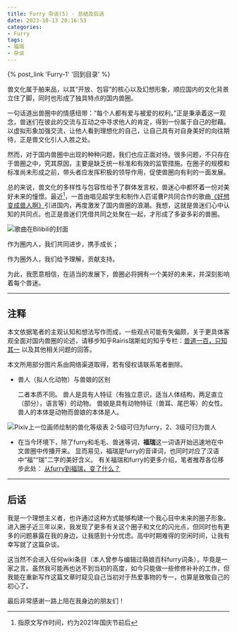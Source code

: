 ```yaml
---
title: Furry 杂谈(5) - 总结及后话
date: 2023-10-13 20:16:53
categories:
- Furry
tags:
- 福瑞
- 杂谈
---
```


{% post_link 'Furry-1' '回到目录' %}
<br/>

兽文化属于舶来品，以其“开放、包容”的核心以及幻想形象，顺应国内的文化背景立住了脚，同时也形成了独具特点的国内兽圈。

一句话道出兽圈中的情感纽带：“每个人都有爱与被爱的权利。”正是秉承着这一观念，兽迷们在彼此的交流与互动之中寻求他人的肯定，得到一份属于自己的慰藉。以虚拟形象加强交流，让他人看到理想化的自己，让自己具有对自身美好的向往期待，正是兽文化引人入胜之处。

然而，对于国内兽圈中出现的种种问题，我们也应正面对待。很多问题，不只存在于兽圈之中，究其原因，主要是缺乏统一标准和有效的监管措施。在圈子的规模和标准尚未形成之前，带头者应发挥积极的领导作用，促使兽圈向有利的一面发展。

总的来说，兽文化的多样性与包容性给予了群体发言权，兽迷心中都怀着一份对美好未来的憧憬。最近[^1]，一首由唱见超学生和制作人匹诺曹P共同合作的歌曲[《好想变成兽人啊》](https://www.bilibili.com/video/BV1H34y1U7Hb "《好想变成兽人啊》")引进国内，再度激发了国内兽圈的浪潮。我想，这就是兽迷们心中认知的共同点。也正是兽迷们凭借共同之处聚在一起，才形成了多姿多彩的兽圈。

![歌曲在Bilibili的封面](16c8450c0f1fabc3aa75c22d228cce23389d418a_wcZbGdxeR.jpg "歌曲在Bilibili的封面")

作为圈内人，我们共同进步，携手成长；

作为圈外人，我们给予理解，贡献支持。

为此，我愿意相信，在适当的发展下，兽圈必将拥有一个美好的未来，并深刻影响着每个兽迷。

***

## 注释

本文依据笔者的主观认知和想法写作而成，一些观点可能有失偏颇，关于更具体客观全面对国内兽圈的论述，请移步知乎Rairis瑞斯虹的知乎专栏：[兽道一百，只知其一](https://www.zhihu.com/column/furry "兽道一百，只知其一") 以及其他相关问题的回答。

本文所用部分图片系由网络渠道取得，若有侵权请联系笔者删除。

-   兽人（拟人化动物）与兽娘的区别

    二者本质不同。
    兽人是具有人特征（有独立意识，适当人体结构，两足直立（部分），语言等）的动物。
    兽娘是具有动物特征（兽耳、尾巴等）的女性。
    兽人的本体是动物而兽娘的本体是人。

![Pixiv上一位画师绘制的兽化等级表
2-5级可归为furry，2、3级可归为兽人](image_EdA7aHrRAm.png "Pixiv上一位画师绘制的兽化等级表
2-5级可归为furry，2、3级可归为兽人")

-   在当今环境下，除了furry和毛毛、兽迷等词，**福瑞**这一词语开始迅速地在中文兽圈中传播开来。
    显而易见，福瑞是furry的音译词，也同时对应了汉语中“福”“瑞”二字的美好含义。
    有关福瑞和furry的更多介绍，笔者推荐各位移步此处：
    [从furry到福瑞，变了什么？](https://zhuanlan.zhihu.com/p/548415504 "从furry到福瑞，变了什么？")

***

## 后话

我是一个理想主义者，也许通过这种方式能够构建一个我心目中未来的圈子形象。进入圈子近三年以来，我发现了更多有关这个圈子和文化的闪光点，但同时也有更多的问题暴露在我的身边，让我感到十分忧虑。高中时期难得的空闲时间，让我有幸写就了这篇杂谈。

这当然不会进入任何wiki条目（本人曾参与编辑过萌娘百科furry词条），毕竟是一家之言。虽然我可能再也达不到当初的高度，如今只能做一些修修补补的工作，但我能在重新写作这篇文章时窥见自己当初对于热爱事物的专一，也算是致敬自己的初心了。

最后非常感谢一路上陪在我身边的朋友们！

[^1]: 指原文写作时间，约为2021年国庆节前后